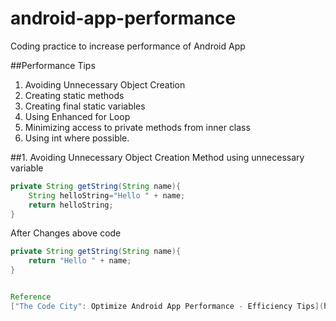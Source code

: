 # android-app-performance
Coding practice to increase performance of Android App


##Performance Tips
1. Avoiding Unnecessary Object Creation
2. Creating static methods
3. Creating final static variables
4. Using Enhanced for Loop
5. Minimizing access to private methods from inner class
6. Using int where possible.

##1. Avoiding Unnecessary Object Creation
Method using unnecessary variable
```java
private String getString(String name){
	String helloString="Hello " + name;
	return helloString;
}

```
After Changes above code
```java
private String getString(String name){
	return "Hello " + name;
}


Reference 
["The Code City": Optimize Android App Performance - Efficiency Tips](https://www.youtube.com/watch?v=wCeSYRwNP50)
